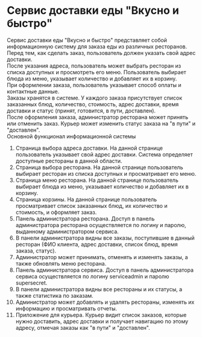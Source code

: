 # Сервис доставки еды "Вкусно и быстро" <br>
Сервис доставки еды "Вкусно и быстро" представляет собой информационную систему для заказа еды из различных ресторанов.<br>
Перед тем, как сделать заказ, пользователь должен указать свой адрес доставки.<br>
После указания адреса, пользователь может выбрать ресторан из списка доступных и просмотреть его меню. Пользователь выбирает блюда из меню, указывает количество и добавляет их в корзину. <br>
При оформлении заказа, пользователь указывает способ оплаты и контактные данные.<br>
Заказы хранятся в системе. У каждого заказа присутствует список заказанных блюд, количество, стоимость, адрес доставки, время доставки и статус (принят, готовится, в пути, доставлен).<br>
После оформления заказа, администратор ресторана может принять или отменить заказ. Курьер может изменить статус заказа на "в пути" и "доставлен".<br>
Основной функционал информационной системы<br>
1. Страница выбора адреса доставки. На данной странице пользователь указывает свой адрес доставки. Система определяет доступные рестораны в данной области.<br>
2. Страница выбора ресторана. На данной странице пользователь выбирает ресторан из списка доступных и просматривает его меню.<br>
3. Страница меню ресторана. На данной странице пользователь выбирает блюда из меню, указывает количество и добавляет их в корзину.<br>
4. Страница корзины. На данной странице пользователь просматривает список заказанных блюд, их количество и стоимость, и оформляет заказ.<br>
5. Панель администратора ресторана. Доступ в панель администратора ресторана осуществляется по логину и паролю, выданному администратором сервиса.<br>
6.  В панели администратора видны все заказы, поступившие в данный ресторан (ФИО клиента, адрес доставки, список блюд, время заказа, статус).<br>
7.  Администратор может принимать, отменять и изменять заказы, а также обновлять меню ресторана.<br>
8. Панель администратора сервиса. Доступ в панель администратора сервиса осуществляется по логину serviceadmin и паролю supersecret.<br>
9.  В панели администратора видны все рестораны и их статусы, а также статистика по заказам.<br>
10.  Администратор может добавлять и удалять рестораны, изменять их информацию и просматривать отчеты.<br>
11. Приложение для курьера. Курьер видит список заказов, которые нужно доставить, адрес доставки и получает навигацию по этому адресу, отмечая заказы как "в пути" и "доставлен".<br>
